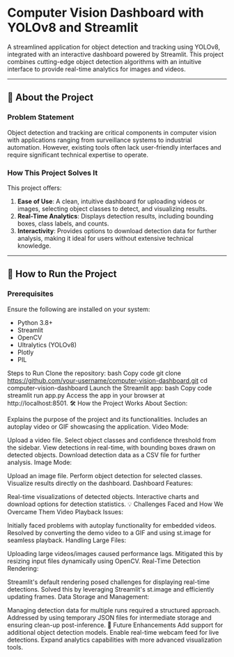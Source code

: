 # Computer Vision Dashboard with YOLOv8 and Streamlit

A streamlined application for object detection and tracking using YOLOv8, integrated with an interactive dashboard powered by Streamlit. This project combines cutting-edge object detection algorithms with an intuitive interface to provide real-time analytics for images and videos.

---

## 📖 About the Project

### Problem Statement
Object detection and tracking are critical components in computer vision with applications ranging from surveillance systems to industrial automation. However, existing tools often lack user-friendly interfaces and require significant technical expertise to operate.

### How This Project Solves It
This project offers:
1. **Ease of Use**: A clean, intuitive dashboard for uploading videos or images, selecting object classes to detect, and visualizing results.
2. **Real-Time Analytics**: Displays detection results, including bounding boxes, class labels, and counts.
3. **Interactivity**: Provides options to download detection data for further analysis, making it ideal for users without extensive technical knowledge.

---

## 🚀 How to Run the Project

### Prerequisites
Ensure the following are installed on your system:
- Python 3.8+
- Streamlit
- OpenCV
- Ultralytics (YOLOv8)
- Plotly
- PIL

Steps to Run
Clone the repository:
bash
Copy code
git clone https://github.com/your-username/computer-vision-dashboard.git
cd computer-vision-dashboard
Launch the Streamlit app:
bash
Copy code
streamlit run app.py
Access the app in your browser at http://localhost:8501.
🛠 How the Project Works
About Section:

Explains the purpose of the project and its functionalities.
Includes an autoplay video or GIF showcasing the application.
Video Mode:

Upload a video file.
Select object classes and confidence threshold from the sidebar.
View detections in real-time, with bounding boxes drawn on detected objects.
Download detection data as a CSV file for further analysis.
Image Mode:

Upload an image file.
Perform object detection for selected classes.
Visualize results directly on the dashboard.
Dashboard Features:

Real-time visualizations of detected objects.
Interactive charts and download options for detection statistics.
💡 Challenges Faced and How We Overcame Them
Video Playback Issues:

Initially faced problems with autoplay functionality for embedded videos. Resolved by converting the demo video to a GIF and using st.image for seamless playback.
Handling Large Files:

Uploading large videos/images caused performance lags. Mitigated this by resizing input files dynamically using OpenCV.
Real-Time Detection Rendering:

Streamlit's default rendering posed challenges for displaying real-time detections. Solved this by leveraging Streamlit's st.image and efficiently updating frames.
Data Storage and Management:

Managing detection data for multiple runs required a structured approach. Addressed by using temporary JSON files for intermediate storage and ensuring clean-up post-inference.
🌟 Future Enhancements
Add support for additional object detection models.
Enable real-time webcam feed for live detections.
Expand analytics capabilities with more advanced visualization tools.

